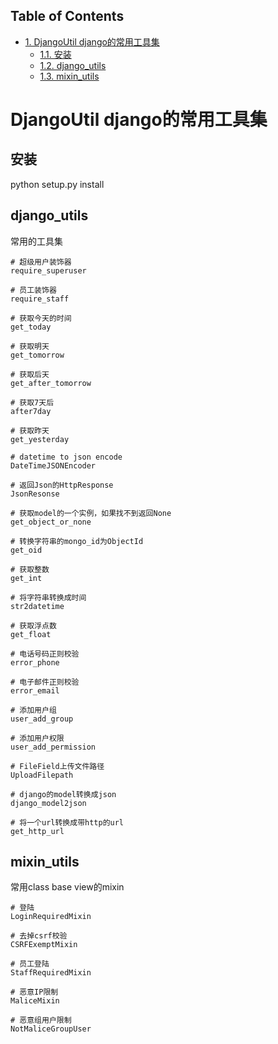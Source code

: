 <div id="table-of-contents">
<h2>Table of Contents</h2>
<div id="text-table-of-contents">
<ul>
<li><a href="#sec-1">1. DjangoUtil django的常用工具集</a>
<ul>
<li><a href="#sec-1-1">1.1. 安装</a></li>
<li><a href="#sec-1-2">1.2. django_utils</a></li>
<li><a href="#sec-1-3">1.3. mixin_utils</a></li>
</ul>
</li>
</ul>
</div>
</div>


# DjangoUtil django的常用工具集

## 安装

python setup.py install

## django\_utils

常用的工具集

    # 超级用户装饰器
    require_superuser

    # 员工装饰器
    require_staff

    # 获取今天的时间
    get_today

    # 获取明天
    get_tomorrow

    # 获取后天
    get_after_tomorrow

    # 获取7天后
    after7day

    # 获取昨天
    get_yesterday

    # datetime to json encode
    DateTimeJSONEncoder

    # 返回Json的HttpResponse
    JsonResonse

    # 获取model的一个实例，如果找不到返回None
    get_object_or_none

    # 转换字符串的mongo_id为ObjectId
    get_oid

    # 获取整数
    get_int

    # 将字符串转换成时间
    str2datetime

    # 获取浮点数
    get_float

    # 电话号码正则校验
    error_phone

    # 电子邮件正则校验
    error_email

    # 添加用户组
    user_add_group

    # 添加用户权限
    user_add_permission

    # FileField上传文件路径
    UploadFilepath

    # django的model转换成json
    django_model2json

    # 将一个url转换成带http的url
    get_http_url

## mixin\_utils

常用class base view的mixin

    # 登陆
    LoginRequiredMixin

    # 去掉csrf校验
    CSRFExemptMixin

    # 员工登陆
    StaffRequiredMixin

    # 恶意IP限制
    MaliceMixin

    # 恶意组用户限制
    NotMaliceGroupUser
